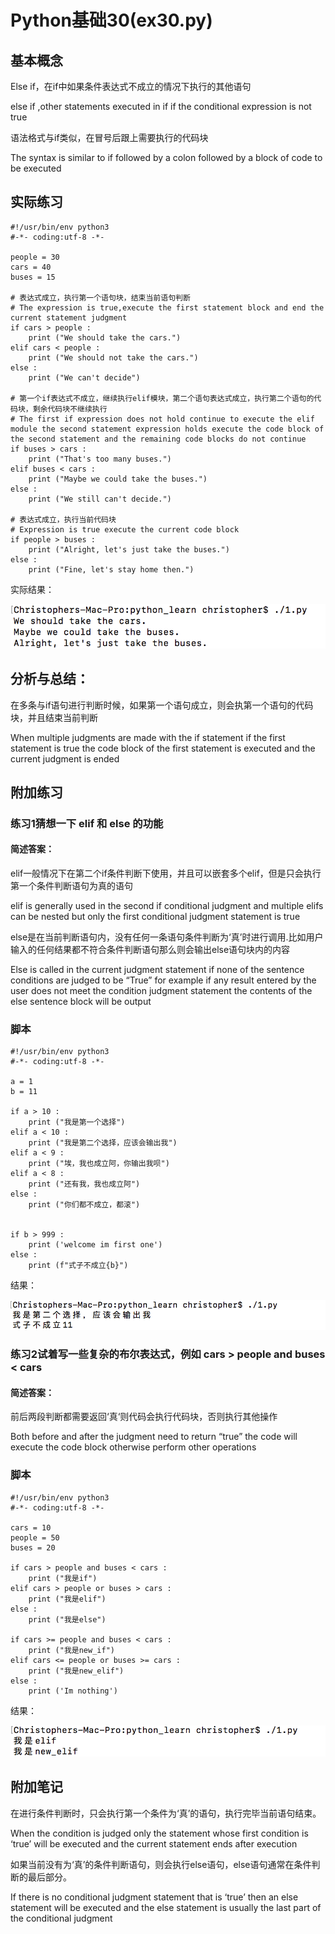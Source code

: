# Python基础30(ex30.py)

## 基本概念

Else if，在if中如果条件表达式不成立的情况下执行的其他语句

else if ,other statements executed in if if the conditional expression is not true

语法格式与if类似，在冒号后跟上需要执行的代码块

The syntax is similar to if followed by a colon followed by a block of code to be executed

## 实际练习

```
#!/usr/bin/env python3
#-*- coding:utf-8 -*-

people = 30
cars = 40
buses = 15

# 表达式成立，执行第一个语句块，结束当前语句判断
# The expression is true,execute the first statement block and end the current statement judgment
if cars > people :
    print ("We should take the cars.")
elif cars < people :
    print ("We should not take the cars.")
else :
    print ("We can't decide")

# 第一个if表达式不成立，继续执行elif模块，第二个语句表达式成立，执行第二个语句的代码块，剩余代码块不继续执行
# The first if expression does not hold continue to execute the elif module the second statement expression holds execute the code block of the second statement and the remaining code blocks do not continue
if buses > cars :
    print ("That's too many buses.")
elif buses < cars :
    print ("Maybe we could take the buses.")
else :
    print ("We still can't decide.")

# 表达式成立，执行当前代码块
# Expression is true execute the current code block
if people > buses :
    print ("Alright, let's just take the buses.")
else :
    print ("Fine, let's stay home then.")
```

实际结果：

![image-20200403220535998](assets/image-20200403220535998.png)

## 分析与总结：

在多条与if语句进行判断时候，如果第一个语句成立，则会执第一个语句的代码块，并且结束当前判断

When multiple judgments are made with the if statement if the first statement is true the code block of the first statement is executed and the current judgment is ended

## 附加练习

### 练习1猜想一下 elif 和 else 的功能

#### 简述答案：

elif一般情况下在第二个if条件判断下使用，并且可以嵌套多个elif，但是只会执行第一个条件判断语句为真的语句

elif is generally used in the second if conditional judgment and multiple elifs can be nested but only the first conditional judgment statement is true

else是在当前判断语句内，没有任何一条语句条件判断为‘真’时进行调用.比如用户输入的任何结果都不符合条件判断语句那么则会输出else语句块内的内容

Else is called in the current judgment statement if none of the sentence conditions are judged to be “True” for example if any result entered by the user does not meet the condition judgment statement the contents of the else sentence block will be output

### 脚本

```
#!/usr/bin/env python3
#-*- coding:utf-8 -*-

a = 1
b = 11

if a > 10 :
    print ("我是第一个选择")
elif a < 10 :
    print ("我是第二个选择，应该会输出我")
elif a < 9 :
    print ("埃，我也成立阿，你输出我呗")
elif a < 8 :
    print ("还有我，我也成立阿")
else :
    print ("你们都不成立，都滚")


if b > 999 :
    print ('welcome im first one')
else :
    print (f"式子不成立{b}")
```

结果：

![image-20200403220704193](assets/image-20200403220704193.png)



### 练习2试着写一些复杂的布尔表达式，例如 cars > people and buses < cars

#### 简述答案：

前后两段判断都需要返回‘真‘则代码会执行代码块，否则执行其他操作

Both before and after the judgment need to return “true” the code will execute the code block otherwise perform other operations

### 脚本

```
#!/usr/bin/env python3
#-*- coding:utf-8 -*-

cars = 10
people = 50
buses = 20

if cars > people and buses < cars :
    print ("我是if")
elif cars > people or buses > cars :
    print ("我是elif")
else :
    print ("我是else")

if cars >= people and buses < cars :
    print ("我是new_if")
elif cars <= people or buses >= cars :
    print ("我是new_elif")
else :
    print ('Im nothing')
```

结果：

![image-20200403220915415](assets/image-20200403220915415.png)

## 附加笔记

在进行条件判断时，只会执行第一个条件为‘真’的语句，执行完毕当前语句结束。

When the condition is judged only the statement whose first condition is ‘true’ will be executed and the current statement ends after execution 

如果当前没有为‘真’的条件判断语句，则会执行else语句，else语句通常在条件判断的最后部分。

If there is no conditional judgment statement that is ‘true’ then an else statement will be executed and the else statement is usually the last part of the conditional judgment 